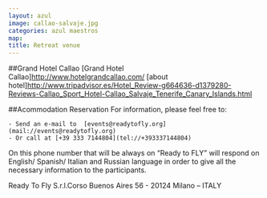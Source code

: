 ```yaml
---
layout: azul
image: callao-salvaje.jpg
categories: azul maestros
map:
title: Retreat venue
---
```

##Grand Hotel Callao
[Grand Hotel Callao]<http://www.hotelgrandcallao.com/>
[about hotel]<http://www.tripadvisor.es/Hotel_Review-g664636-d1379280-Reviews-Callao_Sport_Hotel-Callao_Salvaje_Tenerife_Canary_Islands.html>

##Acommodation Reservation
For information, please feel free to:

	- Send an e-mail to  [events@readytofly.org](mail://events@readytofly.org)
	- Or call at [+39 333 7144804](tel://+393337144804)

On this phone number that will be always on “Ready to FLY” will respond on English/ Spanish/ Italian and Russian  language in order to give all the necessary information to the participants.      

Ready To Fly S.r.l.Corso Buenos Aires 56 - 20124 Milano – ITALY 

<p><a id="formAnchor286202867" name="form286202867"></a><a id="formAnchor286202867" name="form286202867"></a> <script type="text/javascript" src="http://fs18.formsite.com/include/form/embedManager.js?286202867"></script> <script type="text/javascript">
EmbedManager.embed({
	key: "http://fs18.formsite.com/res/showFormEmbed?EParam=B6fiTn%2BRcO6x%2FPtlRui7eqw01a9RmQhU&286202867",
	width: "100%"
});
</script> <!-- Notes:  To control the width of the form, change width: "100%" to any number or percentage. To pre-populate fields in the form or to use a custom resize callback, see http://fs18.formsite.com/documentation/embedded-form.html --></p>
